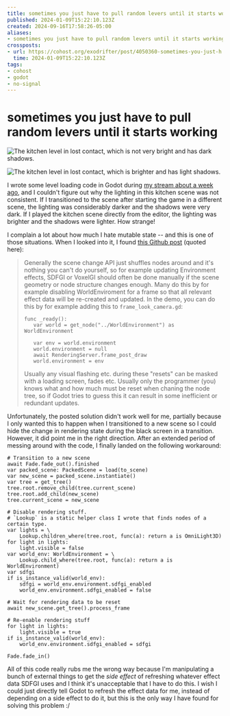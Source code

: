 ```yaml
---
title: sometimes you just have to pull random levers until it starts working
published: 2024-01-09T15:22:10.123Z
created: 2024-09-16T17:58:26-05:00
aliases:
- sometimes you just have to pull random levers until it starts working
crossposts:
- url: https://cohost.org/exodrifter/post/4050360-sometimes-you-just-h
  time: 2024-01-09T15:22:10.123Z
tags:
- cohost
- godot
- no-signal
---
```


# sometimes you just have to pull random levers until it starts working

<div class="image-grid">

![The kitchen level in lost contact, which is not very bright and has dark shadows.](20240109152210-dark.png)

![The kitchen level in lost contact, which is brighter and has light shadows.](20240109152210-normal.png)

</div>

I wrote some level loading code in Godot during [my stream about a week ago](https://vods.exodrifter.space/2024/01/01/1537), and I couldn't figure out why the lighting in this kitchen scene was not consistent. If I transitioned to the scene after starting the game in a different scene, the lighting was considerably darker and the shadows were very dark. If I played the kitchen scene directly from the editor, the lighting was brighter and the shadows were lighter. How strange!

I complain a lot about how much I hate mutable state -- and this is one of those situations. When I looked into it, I found [this Github post](https://github.com/godotengine/godot/issues/85642#issuecomment-1838177612) (quoted here):

> Generally the scene change API just shuffles nodes around and it's nothing you can't do yourself, so for example updating Environment effects, SDFGI or VoxelGI should often be done manually if the scene geometry or node structure changes enough. Many do this by for example disabling WorldEnviroment for a frame so that all relevant effect data will be re-created and updated. In the demo, you can do this by for example adding this to `frame_look_camera.gd`:
>
>```gdscript
>func _ready():
>    var world = get_node("../WorldEnvironment") as WorldEnvironment
>
>    var env = world.environment
>    world.environment = null
>    await RenderingServer.frame_post_draw
>    world.environment = env
>```
>
>Usually any visual flashing etc. during these "resets" can be masked with a loading screen, fades etc. Usually only the programmer (you) knows what and how much must be reset when chaning the node tree, so if Godot tries to guess this it can result in some inefficient or redundant updates.

Unfortunately, the posted solution didn't work well for me, partially because I only wanted this to happen when I transitioned to a new scene so I could hide the change in rendering state during the black screen in a transition.  However, it did point me in the right direction. After an extended period of messing around with the code, I finally landed on the following workaround:

```gdscript
# Transition to a new scene
await Fade.fade_out().finished
var packed_scene: PackedScene = load(to_scene)
var new_scene = packed_scene.instantiate()
var tree = get_tree()
tree.root.remove_child(tree.current_scene)
tree.root.add_child(new_scene)
tree.current_scene = new_scene

# Disable rendering stuff.
# `Lookup` is a static helper class I wrote that finds nodes of a certain type.
var lights = \
	Lookup.children_where(tree.root, func(a): return a is OmniLight3D)
for light in lights:
	light.visible = false
var world_env: WorldEnvironment = \
	Lookup.child_where(tree.root, func(a): return a is WorldEnvironment)
var sdfgi
if is_instance_valid(world_env):
	sdfgi = world_env.environment.sdfgi_enabled
	world_env.environment.sdfgi_enabled = false

# Wait for rendering data to be reset
await new_scene.get_tree().process_frame

# Re-enable rendering stuff
for light in lights:
	light.visible = true
if is_instance_valid(world_env):
	world_env.environment.sdfgi_enabled = sdfgi

Fade.fade_in()
```

All of this code really rubs me the wrong way because I'm manipulating a bunch of external things to get the _side effect_ of refreshing whatever effect data SDFGI uses and I think it's unacceptable that I have to do this. I wish I could just directly tell Godot to refresh the effect data for me, instead of depending on a side effect to do it, but this is the only way I have found for solving this problem :/

